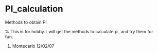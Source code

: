 # PI_calculation
Methods to obtain PI

% This is for hobby. I will get the methods to calculate pi, and try them for fun. 

1. Montecarlo   12/02/07
